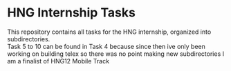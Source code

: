 # HNG Internship Tasks  
This repository contains all tasks for the HNG internship, organized into subdirectories.  
Task 5 to 10 can be found in Task 4 because since then ive only been working on building telex so there was no point making new subdirectories
I am a finalist of HNG12 
Mobile Track
